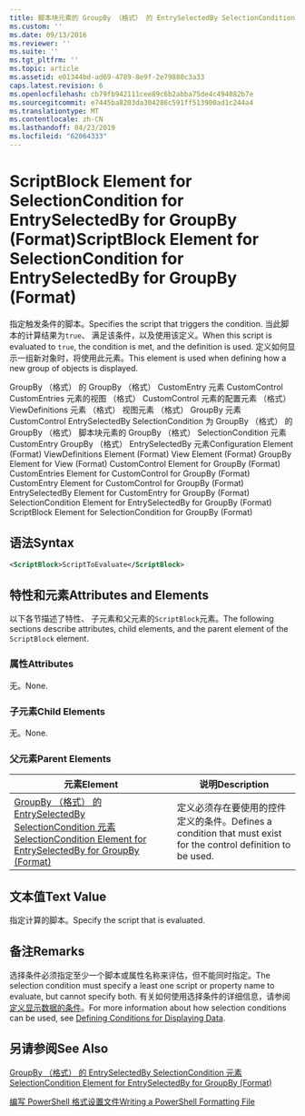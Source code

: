 ```yaml
---
title: 脚本块元素的 GroupBy （格式） 的 EntrySelectedBy SelectionCondition |Microsoft Docs
ms.custom: ''
ms.date: 09/13/2016
ms.reviewer: ''
ms.suite: ''
ms.tgt_pltfrm: ''
ms.topic: article
ms.assetid: e01344bd-ad69-4789-8e9f-2e79880c3a33
caps.latest.revision: 6
ms.openlocfilehash: cb79fb942111cee89c6b2abba75de4c494082b7e
ms.sourcegitcommit: e7445ba8203da304286c591ff513900ad1c244a4
ms.translationtype: MT
ms.contentlocale: zh-CN
ms.lasthandoff: 04/23/2019
ms.locfileid: "62064333"
---
```

# <a name="scriptblock-element-for-selectioncondition-for-entryselectedby-for-groupby-format"></a><span data-ttu-id="1f823-102">ScriptBlock Element for SelectionCondition for EntrySelectedBy for GroupBy (Format)</span><span class="sxs-lookup"><span data-stu-id="1f823-102">ScriptBlock Element for SelectionCondition for EntrySelectedBy for GroupBy (Format)</span></span>

<span data-ttu-id="1f823-103">指定触发条件的脚本。</span><span class="sxs-lookup"><span data-stu-id="1f823-103">Specifies the script that triggers the condition.</span></span> <span data-ttu-id="1f823-104">当此脚本的计算结果为`true`、 满足该条件，以及使用该定义。</span><span class="sxs-lookup"><span data-stu-id="1f823-104">When this script is evaluated to `true`, the condition is met, and the definition is used.</span></span> <span data-ttu-id="1f823-105">定义如何显示一组新对象时，将使用此元素。</span><span class="sxs-lookup"><span data-stu-id="1f823-105">This element is used when defining how a new group of objects is displayed.</span></span>

<span data-ttu-id="1f823-106">GroupBy （格式） 的 GroupBy （格式） CustomEntry 元素 CustomControl CustomEntries 元素的视图 （格式） CustomControl 元素的配置元素 （格式） ViewDefinitions 元素 （格式） 视图元素 （格式） GroupBy 元素CustomControl EntrySelectedBy SelectionCondition 为 GroupBy （格式） 的 GroupBy （格式） 脚本块元素的 GroupBy （格式） SelectionCondition 元素 CustomEntry GroupBy （格式） EntrySelectedBy 元素</span><span class="sxs-lookup"><span data-stu-id="1f823-106">Configuration Element (Format) ViewDefinitions Element (Format) View Element (Format) GroupBy Element for View (Format) CustomControl Element for GroupBy (Format) CustomEntries Element for CustomControl for GroupBy (Format) CustomEntry Element for CustomControl for GroupBy (Format) EntrySelectedBy Element for CustomEntry for GroupBy (Format) SelectionCondition Element for EntrySelectedBy for GroupBy (Format) ScriptBlock Element for SelectionCondition for GroupBy (Format)</span></span>

## <a name="syntax"></a><span data-ttu-id="1f823-107">语法</span><span class="sxs-lookup"><span data-stu-id="1f823-107">Syntax</span></span>

```xml
<ScriptBlock>ScriptToEvaluate</ScriptBlock>
```

## <a name="attributes-and-elements"></a><span data-ttu-id="1f823-108">特性和元素</span><span class="sxs-lookup"><span data-stu-id="1f823-108">Attributes and Elements</span></span>

<span data-ttu-id="1f823-109">以下各节描述了特性、 子元素和父元素的`ScriptBlock`元素。</span><span class="sxs-lookup"><span data-stu-id="1f823-109">The following sections describe attributes, child elements, and the parent element of the `ScriptBlock` element.</span></span>

### <a name="attributes"></a><span data-ttu-id="1f823-110">属性</span><span class="sxs-lookup"><span data-stu-id="1f823-110">Attributes</span></span>

<span data-ttu-id="1f823-111">无。</span><span class="sxs-lookup"><span data-stu-id="1f823-111">None.</span></span>

### <a name="child-elements"></a><span data-ttu-id="1f823-112">子元素</span><span class="sxs-lookup"><span data-stu-id="1f823-112">Child Elements</span></span>

<span data-ttu-id="1f823-113">无。</span><span class="sxs-lookup"><span data-stu-id="1f823-113">None.</span></span>

### <a name="parent-elements"></a><span data-ttu-id="1f823-114">父元素</span><span class="sxs-lookup"><span data-stu-id="1f823-114">Parent Elements</span></span>

|<span data-ttu-id="1f823-115">元素</span><span class="sxs-lookup"><span data-stu-id="1f823-115">Element</span></span>|<span data-ttu-id="1f823-116">说明</span><span class="sxs-lookup"><span data-stu-id="1f823-116">Description</span></span>|
|-------------|-----------------|
|[<span data-ttu-id="1f823-117">GroupBy （格式） 的 EntrySelectedBy SelectionCondition 元素</span><span class="sxs-lookup"><span data-stu-id="1f823-117">SelectionCondition Element for EntrySelectedBy for GroupBy (Format)</span></span>](./selectioncondition-element-for-entryselectedby-for-groupby-format.md)|<span data-ttu-id="1f823-118">定义必须存在要使用的控件定义的条件。</span><span class="sxs-lookup"><span data-stu-id="1f823-118">Defines a condition that must exist for the control definition to be used.</span></span>|

## <a name="text-value"></a><span data-ttu-id="1f823-119">文本值</span><span class="sxs-lookup"><span data-stu-id="1f823-119">Text Value</span></span>

<span data-ttu-id="1f823-120">指定计算的脚本。</span><span class="sxs-lookup"><span data-stu-id="1f823-120">Specify the script that is evaluated.</span></span>

## <a name="remarks"></a><span data-ttu-id="1f823-121">备注</span><span class="sxs-lookup"><span data-stu-id="1f823-121">Remarks</span></span>

<span data-ttu-id="1f823-122">选择条件必须指定至少一个脚本或属性名称来评估，但不能同时指定。</span><span class="sxs-lookup"><span data-stu-id="1f823-122">The selection condition must specify a least one script or property name to evaluate, but cannot specify both.</span></span> <span data-ttu-id="1f823-123">有关如何使用选择条件的详细信息，请参阅[定义显示数据的条件](./defining-conditions-for-displaying-data.md)。</span><span class="sxs-lookup"><span data-stu-id="1f823-123">For more information about how selection conditions can be used, see [Defining Conditions for Displaying Data](./defining-conditions-for-displaying-data.md).</span></span>

## <a name="see-also"></a><span data-ttu-id="1f823-124">另请参阅</span><span class="sxs-lookup"><span data-stu-id="1f823-124">See Also</span></span>

[<span data-ttu-id="1f823-125">GroupBy （格式） 的 EntrySelectedBy SelectionCondition 元素</span><span class="sxs-lookup"><span data-stu-id="1f823-125">SelectionCondition Element for EntrySelectedBy for GroupBy (Format)</span></span>](./selectioncondition-element-for-entryselectedby-for-groupby-format.md)

[<span data-ttu-id="1f823-126">编写 PowerShell 格式设置文件</span><span class="sxs-lookup"><span data-stu-id="1f823-126">Writing a PowerShell Formatting File</span></span>](./writing-a-powershell-formatting-file.md)
